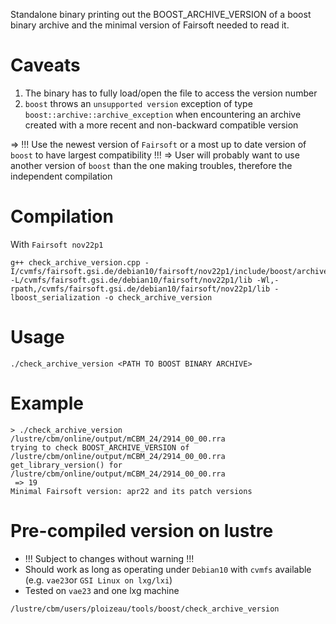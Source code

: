 Standalone binary printing out the BOOST_ARCHIVE_VERSION of a boost binary archive and the minimal version of Fairsoft needed to read it.

# Caveats

1. The binary has to fully load/open the file to access the version number
1. `boost` throws an `unsupported version` exception of type `boost::archive::archive_exception` when encountering an archive created with a more recent and non-backward compatible version

=> !!! Use the newest version of `Fairsoft` or a most up to date version of `boost` to have largest compatibility !!!
=> User will probably want to use another version of `boost` than the one making troubles, therefore the independent compilation

# Compilation

With `Fairsoft nov22p1`
```
g++ check_archive_version.cpp -I/cvmfs/fairsoft.gsi.de/debian10/fairsoft/nov22p1/include/boost/archive/ -L/cvmfs/fairsoft.gsi.de/debian10/fairsoft/nov22p1/lib -Wl,-rpath,/cvmfs/fairsoft.gsi.de/debian10/fairsoft/nov22p1/lib -lboost_serialization -o check_archive_version
```

# Usage 

```
./check_archive_version <PATH TO BOOST BINARY ARCHIVE>
```

# Example
```
> ./check_archive_version /lustre/cbm/online/output/mCBM_24/2914_00_00.rra 
trying to check BOOST_ARCHIVE_VERSION of /lustre/cbm/online/output/mCBM_24/2914_00_00.rra
get_library_version() for /lustre/cbm/online/output/mCBM_24/2914_00_00.rra
 => 19
Minimal Fairsoft version: apr22 and its patch versions
```

# Pre-compiled version on lustre 

- !!! Subject to changes without warning !!!
- Should work as long as operating under `Debian10` with `cvmfs` available (e.g. `vae23`or `GSI Linux on lxg/lxi`)
- Tested on `vae23` and one lxg machine

```
/lustre/cbm/users/ploizeau/tools/boost/check_archive_version
```
